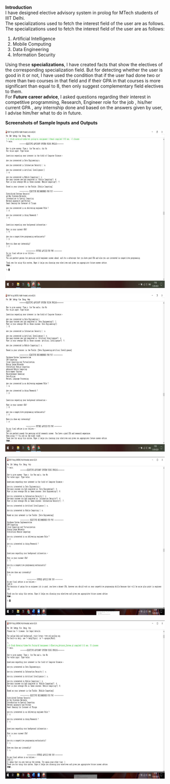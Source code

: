 **Introduction**\
I have designed elective advisory system in prolog for MTech students of IIIT Delhi.\
The specializations used to fetch the interest field of the user are as follows.\
The specializations used to fetch the interest field of the user are as follows:
1. Artificial Intelligence
2. Mobile Computing
3. Data Engineering
4. Information Security

Using these **specializations**, I have created facts that show the electives of the corresponding specialization field. But for detecting whether the user is good in it or not, I have used the condition that if the user had done two or more than two courses in that field and if their GPA in that courses is more significant than equal to 8, then only suggest complementary field electives to them.\
For **Future career advice**, I asked questions regarding their interest in competitive programming, Research, Engineer role for the job , his/her current GPA , any internship done and based on the answers given by user, I advise him/her what to do in future.

**Screenshots of Sample Inputs and Outputs**
<p align="center">
  <img width="900" height="500" src="Screenshots/Program Listing and Screenshots 1.jpg">
</p>
<p align = "center">
</p>

<p align="center">
  <img width="900" height="500" src="Screenshots/Program Listing and Screenshots 2.jpg">
</p>
<p align = "center">
</p>

<p align="center">
  <img width="900" height="500" src="Screenshots/Program Listing and Screenshots 3.jpg">
</p>
<p align = "center">
</p>

<p align="center">
  <img width="900" height="500" src="Screenshots/Program Listing and Screenshots 4.jpg">
</p>
<p align = "center">
</p>
